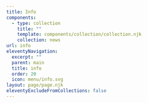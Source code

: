 ```yaml
---
title: Info
components:
  - type: collection
    title: ""
    template: components/collection/collection.njk
    collection: news
url: info
eleventyNavigation:
  excerpt: ""
  parent: main
  title: info
  order: 20
  icon: menu/info.svg
layout: page/page.njk
eleventyExcludeFromCollections: false
---
```

